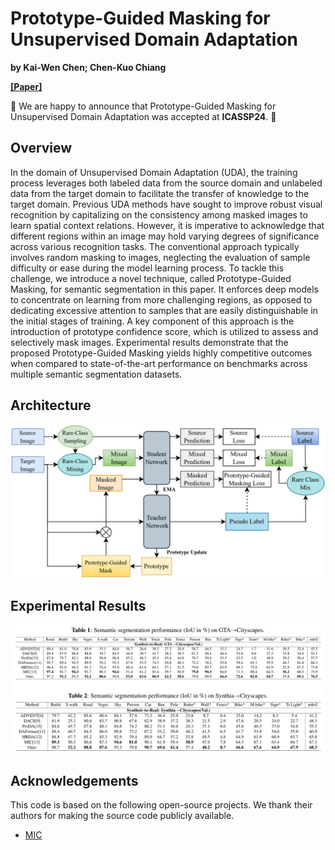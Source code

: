 # Prototype-Guided Masking for Unsupervised Domain Adaptation

**by Kai-Wen Chen; Chen-Kuo Chiang**

**[[Paper]](https://ieeexplore.ieee.org/abstract/document/10447415)**

:bell: We are happy to announce that Prototype-Guided Masking for Unsupervised Domain Adaptation was accepted at **ICASSP24**. :bell:

## Overview
In the domain of Unsupervised Domain Adaptation (UDA), the training process leverages both labeled data from the source domain and unlabeled data from the target domain to facilitate the transfer of knowledge to the target domain. Previous UDA methods have sought to improve robust visual recognition by capitalizing on the consistency among masked images to learn spatial context relations. However, it is imperative to acknowledge that different regions within an image may hold varying degrees of significance across various recognition tasks. The conventional approach typically involves random masking to images, neglecting the evaluation of sample difficulty or ease during the model learning process. To tackle this challenge, we introduce a novel technique, called Prototype-Guided Masking, for semantic segmentation in this paper. It enforces deep models to concentrate on learning from more challenging regions, as opposed to dedicating excessive attention to samples that are easily distinguishable in the initial stages of training. A key component of this approach is the introduction of prototype confidence score, which is utilized to assess and selectively mask images. Experimental results demonstrate that the proposed Prototype-Guided Masking yields highly competitive outcomes when compared to state-of-the-art performance on benchmarks across multiple semantic segmentation datasets.

## Architecture
<img src="./resource/arch.png">

## Experimental Results
<img src="./resource/exp_result.png">

## Acknowledgements

This code is based on the following open-source projects. We thank their
authors for making the source code publicly available.

* [MIC](https://github.com/lhoyer/MIC)
